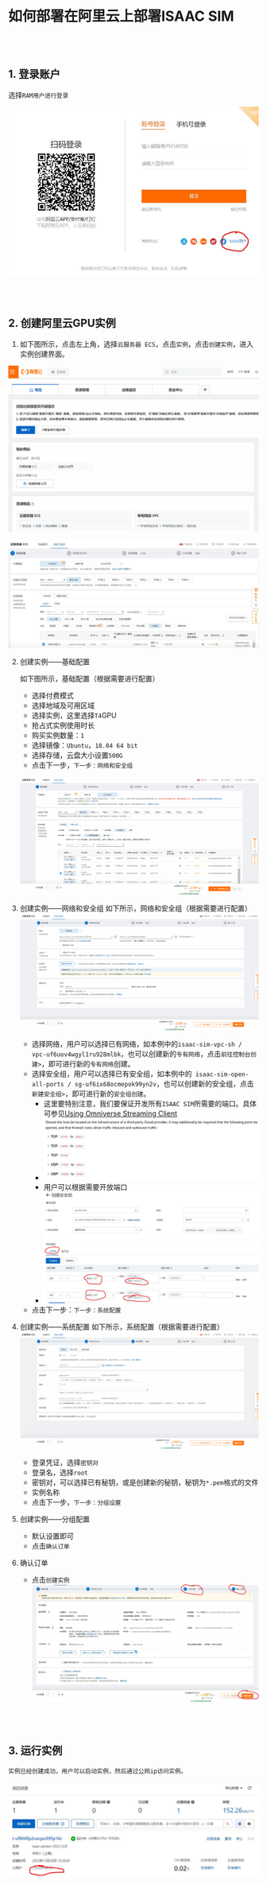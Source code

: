 # 如何部署在阿里云上部署ISAAC SIM

<br><br>
## 1. 登录账户
    
选择`RAM用户进行登录`
    
![](./images/1.1.login.JPG)

<br><br>
## 2. 创建阿里云GPU实例

1. 如下图所示，点击左上角，选择`云服务器 ECS`，点击`实例`，点击`创建实例`，进入实例创建界面。

![](./images/2.1.create_instance_entry.gif)

![](./images/2.2.create_instance_ui.JPG)

2. 创建实例——基础配置

    如下图所示，基础配置（根据需要进行配置）
    * 选择付费模式
    * 选择地域及可用区域
    * 选择实例，这里选择`T4`GPU
    * 抢占式实例使用时长
    * 购买实例数量：`1`
    * 选择镜像：`Ubuntu`，`18.04 64 bit`
    * 选择存储，云盘大小设置`500G`
    * 点击下一步，`下一步：网络和安全组 `

    ![](./images/2.2.basic_config.gif)

3. 创建实例——网络和安全组 
    如下所示，网络和安全组（根据需要进行配置）
    ![](./images/2.3.network_and_safe.gif)
    * 选择网络，用户可以选择已有网络，如本例中的`isaac-sim-vpc-sh / vpc-uf6uov4wgyl1ru928mlbk`，也可以创建新的`专有网络`，点击`前往控制台创建>`，即可进行新的`专有网络`创建。
    * 选择安全组，用户可以选择已有安全组，如本例中的` isaac-sim-open-all-ports / sg-uf6ix68ocmepok99yn2v`，也可以创建新的安全组，点击` 新建安全组>`，即可进行新的`安全组创建`。
      * 这里要特别注意，我们要保证开发所有`ISAAC SIM`所需要的端口。具体可参见[Using Omniverse Streaming Client](https://docs.omniverse.nvidia.com/app_streaming-client/app_streaming-client/user-manual.html)
      * ![](./images/2.3.1.streaming_ports.JPG)
      * 用户可以根据需要开放端口
      * ![](./images/2.3.2.open_network_ports.JPG)
    * 点击下一步：`下一步：系统配置`
4. 创建实例——系统配置
    如下所示，系统配置（根据需要进行配置）
    ![](./images/2.4.system_config.gif)
    * 登录凭证，选择`密钥对`
    * 登录名，选择`root`
    * 密钥对，可以选择已有秘钥，或是创建新的秘钥，秘钥为`*.pem`格式的文件
    * 实例名称
    * 点击下一步，`下一步：分组设置`
5. 创建实例——分组配置
   * 默认设置即可
   * 点击`确认订单`
6. 确认订单
   * 点击`创建实例`
  ![](./images/2.6.create_instance.JPG)


<br><br>   
## 3. 运行实例
    实例已经创建成功，用户可以启动实例，然后通过公网ip访问实例。
![](./images/3.1.run_instance.JPG)


